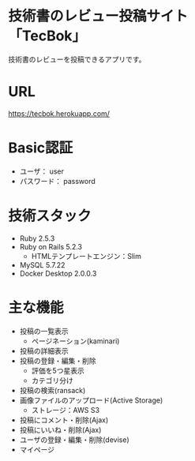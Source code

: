 # 技術書のレビュー投稿サイト「TecBok」
技術書のレビューを投稿できるアプリです。

# URL
https://tecbok.herokuapp.com/

# Basic認証
- ユーザ： user
- パスワード： password 

# 技術スタック
- Ruby 2.5.3
- Ruby on Rails 5.2.3
  - HTMLテンプレートエンジン：Slim
- MySQL 5.7.22
- Docker Desktop 2.0.0.3

# 主な機能
- 投稿の一覧表示
  - ページネーション(kaminari)
- 投稿の詳細表示
- 投稿の登録・編集・削除
  - 評価を5つ星表示
  - カテゴリ分け
- 投稿の検索(ransack)
- 画像ファイルのアップロード(Active Storage)
  - ストレージ：AWS S3
- 投稿にコメント・削除(Ajax)
- 投稿にいいね・削除(Ajax)
- ユーザの登録・編集・削除(devise)
- マイページ